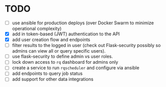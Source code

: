# TODO

- [ ] use ansible for production deploys (over Docker Swarm to minimize operational complexity)
- [x] add in token-based (JWT) authentication to the API
- [x] add user creation flow and endpoints
- [ ] filter results to the logged in user (check out Flask-security possibly so admins can view all or query specific users).
- [ ] use flask-security to define admin vs user roles.
- [ ] lock down access to `rq` dashboard for admins only
- [ ] create a service to run `rqscheduler` and configure via ansible
- [ ] add endpoints to query job status
- [ ] add support for other data integrations
